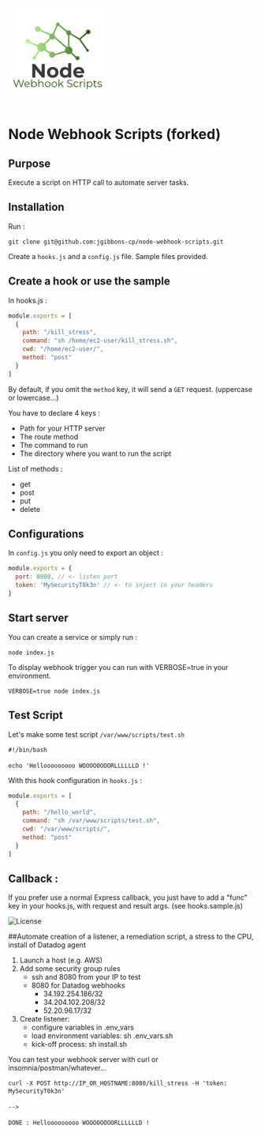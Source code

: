 ![Logo](https://github.com/aluzed/node-webhook-scripts/raw/master/logo.png "Node Webhook Scripts")

# Node Webhook Scripts (forked)

## Purpose

Execute a script on HTTP call to automate server tasks.

## Installation 

Run : 

```
git clone git@github.com:jgibbons-cp/node-webhook-scripts.git
```

Create a `hooks.js` and a `config.js` file.  Sample files provided.  

## Create a hook or use the sample

In hooks.js : 

```js
module.exports = [
  {
    path: "/kill_stress", 
    command: "sh /home/ec2-user/kill_stress.sh",
    cwd: "/home/ec2-user/",
    method: "post"
  }
]
```
  
By default, if you omit the `method` key, it will send a `GET` request. (uppercase or lowercase...)

You have to declare 4 keys : 
* Path for your HTTP server
* The route method
* The command to run
* The directory where you want to run the script

List of methods : 
* get
* post
* put 
* delete

## Configurations

In `config.js` you only need to export an object : 

```javascript
module.exports = {
  port: 8080, // <- listen port
  token: 'MySecurityT0k3n' // <- to inject in your headers
}
```

## Start server

You can create a service or simply run :

```
node index.js
```

To display webhook trigger you can run with VERBOSE=true in your environment.

```
VERBOSE=true node index.js
```

## Test Script

Let's make some test script `/var/www/scripts/test.sh`

```
#!/bin/bash

echo 'Hellooooooooo WOOOOOOOORLLLLLLD !'
```

With this hook configuration in `hooks.js` : 

```js
module.exports = [
  {
    path: "/hello_world",
    command: "sh /var/www/scripts/test.sh",
    cwd: "/var/www/scripts/",
    method: "post"
  }
]
```

## Callback :

If you prefer use a normal Express callback, you just have to add a "func" key in your hooks.js, with request and result args. (see hooks.sample.js)

![License](https://i.creativecommons.org/l/by-nc-sa/3.0/fr/88x31.png "CC BY NC SA")
  
##Automate creation of a listener, a remediation script, a stress to the CPU, install of Datadog agent
  
1) Launch a host (e.g. AWS)  
2) Add some security group rules
    * ssh and 8080 from your IP to test  
    * 8080 for Datadog webhooks 
      * 34.192.254.186/32  
      * 34.204.102.208/32  
      * 52.20.96.17/32  
3) Create listener:
    * configure variables in .env_vars 
    * load environment variables: sh .env_vars.sh  
    * kick-off process: sh install.sh  

You can test your webhook server with curl or insomnia/postman/whatever...

```
curl -X POST http://IP_OR_HOSTNAME:8080/kill_stress -H 'token: MySecurityT0k3n'

-->

DONE : Hellooooooooo WOOOOOOOORLLLLLLD !
```      